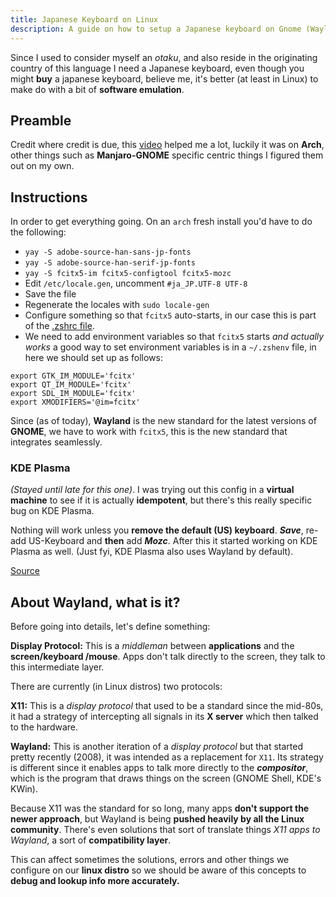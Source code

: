 ```yaml
---
title: Japanese Keyboard on Linux
description: A guide on how to setup a Japanese keyboard on Gnome (Wayland)
---
```


Since I used to consider myself an _otaku_, and also reside in the originating country of this language 
I need a Japanese keyboard, even though you might **buy** a japanese keyboard, believe 
me, it's better (at least in Linux) to make do with a bit of **software emulation**.

## Preamble

Credit where credit is due, this [video](https://www.youtube.com/watch?v=lJoXhS4EUJs) helped me a lot, luckily it was on 
**Arch**, other things such as **Manjaro-GNOME** specific centric things I figured them 
out on my own.

## Instructions

In order to get everything going. On an `arch` fresh install you'd have to do the 
following:

- `yay -S adobe-source-han-sans-jp-fonts`
- `yay -S adobe-source-han-serif-jp-fonts`
- `yay -S fcitx5-im fcitx5-configtool fcitx5-mozc`
- Edit `/etc/locale.gen`, uncomment `#ja_JP.UTF-8 UTF-8`
- Save the file
- Regenerate the locales with `sudo locale-gen`
- Configure something so that `fcitx5` auto-starts, in our case this is part of the 
[.zshrc file](/settings/zsh).
- We need to add environment variables so that `fcitx5` starts _and actually works_ 
a good way to set environment variables is in a `~/.zshenv` file, in here we should 
set up as follows:

```
export GTK_IM_MODULE='fcitx'
export QT_IM_MODULE='fcitx'
export SDL_IM_MODULE='fcitx'
export XMODIFIERS='@im=fcitx'
```

Since (as of today), **Wayland** is the new standard for the latest versions of 
**GNOME**, we have to work with `fcitx5`, this is the new standard that integrates 
seamlessly.

### KDE Plasma

_(Stayed until late for this one)_. I was trying out this config in a **virtual machine**
to see if it is actually **idempotent**, but there's this really specific bug on KDE 
Plasma.

Nothing will work unless you **remove the default (US) keyboard**. **_Save_**, re-add 
US-Keyboard and **then** add **_Mozc_**. After this it started working on KDE Plasma 
as well. (Just fyi, KDE Plasma also uses Wayland by default).

[Source](https://www.reddit.com/r/GarudaLinux/comments/q23yya/keyboard_layout_reset_on_reboot/)

## About Wayland, what is it?

Before going into details, let's define something:

**Display Protocol:** This is a _middleman_ between **applications** and the **screen/keyboard
/mouse**. Apps don't talk directly to the screen, they talk to this intermediate layer.

There are currently (in Linux distros) two protocols:

**X11:** This is a _display protocol_ that used to be a standard since the mid-80s, 
it had a strategy of intercepting all signals in its **X server** which then talked 
to the hardware.

**Wayland:** This is another iteration of a _display protocol_ but that started 
pretty recently (2008), it was intended as a replacement for `X11`. Its strategy is 
different since it enables apps to talk more directly to the **_compositor_**, which 
is the program that draws things on the screen (GNOME Shell, KDE's KWin).

Because X11 was the standard for so long, many apps **don't support the newer approach**, 
but Wayland is being **pushed heavily by all the Linux community**. There's even 
solutions that sort of translate things _X11 apps to Wayland_, a sort of **compatibility 
layer**.

This can affect sometimes the solutions, errors and other things we configure on 
our **linux distro** so we should be aware of this concepts to **debug and lookup 
info more accurately.**